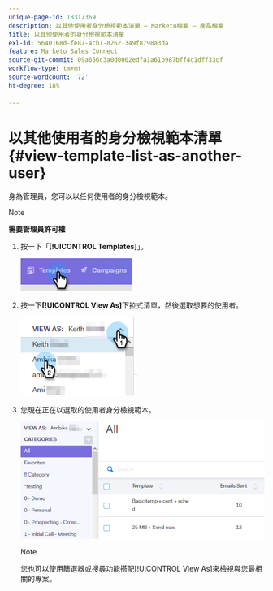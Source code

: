 ```yaml
---
unique-page-id: 18317369
description: 以其他使用者身分檢視範本清單 — Marketo檔案 — 產品檔案
title: 以其他使用者的身分檢視範本清單
exl-id: 5640168d-fe87-4cb1-8262-349f8798a3da
feature: Marketo Sales Connect
source-git-commit: 09a656c3a0d0002edfa1a61b987bff4c1dff33cf
workflow-type: tm+mt
source-wordcount: '72'
ht-degree: 18%

---
```


# 以其他使用者的身分檢視範本清單 {#view-template-list-as-another-user}

身為管理員，您可以以任何使用者的身分檢視範本。

>[!NOTE]
>
>**需要管理員許可權**

1. 按一下「**[!UICONTROL Templates]**」。

   ![](assets/one.png)

1. 按一下&#x200B;**[!UICONTROL View As]**&#x200B;下拉式清單，然後選取想要的使用者。

   ![](assets/two.png)

1. 您現在正在以選取的使用者身分檢視範本。

   ![](assets/three.png)

   >[!NOTE]
   >
   >您也可以使用篩選器或搜尋功能搭配[!UICONTROL View As]來檢視與您最相關的專案。
